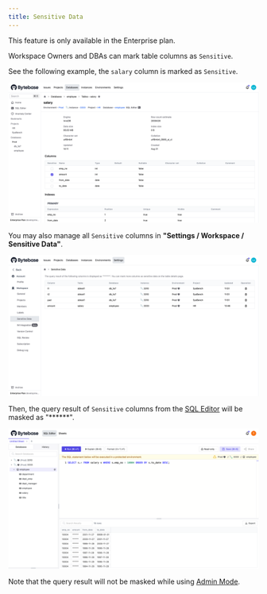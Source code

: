 ```yaml
---
title: Sensitive Data
---
```


<hint-block type="info">

This feature is only available in the Enterprise plan.

</hint-block>

Workspace Owners and DBAs can mark table columns as `Sensitive`.

See the following example, the `salary` column is marked as `Sensitive`.

![setting](/static/docs/administration/sensitive-data/sensitive-data-setting.webp)

You may also manage all `Sensitive` columns in **"Settings / Workspace / Sensitive Data"**.

![workspace setting](/static/docs/administration/sensitive-data/sensitive-data-workspace-setting.webp)

Then, the query result of `Sensitive` columns from the [SQL Editor](/docs/sql-editor/overview) will be masked as "\*\*\*\*\*\*".

![query result](/static/docs/administration/sensitive-data/sensitive-data-masked.webp)

Note that the query result will not be masked while using [Admin Mode](/docs/sql-editor/admin-mode).

